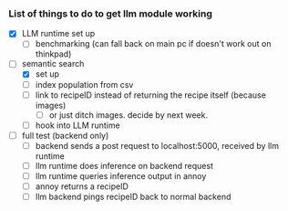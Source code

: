 ### List of things to do to get llm module working ###

- [x] LLM runtime set up
    - [ ] benchmarking (can fall back on main pc if doesn't work out on thinkpad)
- [ ] semantic search
    - [x] set up
    - [ ] index population from csv
    - [ ] link to recipeID instead of returning the recipe itself (because images)
        - [ ] or just ditch images. decide by next week.
    - [ ] hook into LLM runtime

- [ ] full test (backend only)
    - [ ] backend sends a post request to localhost:5000, received by llm runtime
    - [ ] llm runtime does inference on backend request
    - [ ] llm runtime queries inference output in annoy
    - [ ] annoy returns a recipeID
    - [ ] llm backend pings recipeID back to normal backend
